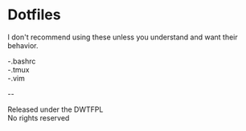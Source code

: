 # Dotfiles

I don't recommend using these unless you understand and want their behavior.

-.bashrc  
-.tmux  
-.vim  

--

Released under the DWTFPL  
No rights reserved  
